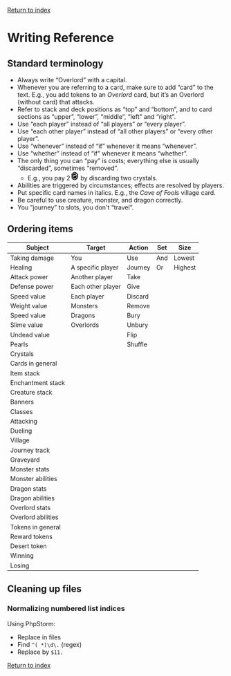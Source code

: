 [Return to index](README.md)

# Writing Reference

## Standard terminology

- Always write “Overlord” with a capital.
- Whenever you are referring to a card, make sure to add “card” to the text.
  E.g., you add tokens to an *Overlord* card, but it’s an Overlord (without card) that attacks.
- Refer to stack and deck positions as “top” and “bottom”, and to card sections as “upper”, “lower”, “middle”, “left”
  and “right”.
- Use “each player” instead of “all players” or “every player”.
- Use “each other player” instead of “all other players” or “every other player”.
- Use “whenever” instead of “if” whenever it means “whenever”.
- Use “whether” instead of “if” whenever it means “whether”.
- The only thing you can “pay” is costs; everything else is usually “discarded”, sometimes “removed”.
  - E.g., you pay 2![img.png](icons/crystal.png) by discarding two crystals.
- Abilities are triggered by circumstances; effects are resolved by players.
- Put specific card names in italics.
  E.g., the *Cave of Fools* village card.
- Be careful to use creature, monster, and dragon correctly.
- You “journey” to slots, you don't “travel”.

## Ordering items

| Subject            | Target            | Action  | Set | Size    |
|--------------------|-------------------|---------|-----|---------|
| Taking damage      | You               | Use     | And | Lowest  |
| Healing            | A specific player | Journey | Or  | Highest |
| Attack power       | Another player    | Take    |     |         |
| Defense power      | Each other player | Give    |     |         |
| Speed value        | Each player       | Discard |     |         |
| Weight value       | Monsters          | Remove  |     |         |
| Speed value        | Dragons           | Bury    |     |         |
| Slime value        | Overlords         | Unbury  |     |         |
| Undead value       |                   | Flip    |     |         |
| Pearls             |                   | Shuffle |     |         |
| Crystals           |                   |         |     |         |
| Cards in general   |                   |         |     |         |
| Item stack         |                   |         |     |         |
| Enchantment stack  |                   |         |     |         |
| Creature stack     |                   |         |     |         |
| Banners            |                   |         |     |         |
| Classes            |                   |         |     |         |
| Attacking          |                   |         |     |         |
| Dueling            |                   |         |     |         |
| Village            |                   |         |     |         |
| Journey track      |                   |         |     |         |
| Graveyard          |                   |         |     |         |
| Monster stats      |                   |         |     |         |
| Monster abilities  |                   |         |     |         |
| Dragon stats       |                   |         |     |         |
| Dragon abilities   |                   |         |     |         |
| Overlord stats     |                   |         |     |         |
| Overlord abilities |                   |         |     |         |
| Tokens in general  |                   |         |     |         |
| Reward tokens      |                   |         |     |         |
| Desert token       |                   |         |     |         |
| Winning            |                   |         |     |         |
| Losing             |                   |         |     |         |

## Cleaning up files

### Normalizing numbered list indices

Using PhpStorm:

- Replace in files
- Find `^( *)\d\.` (regex)
- Replace by `$11.`

[Return to index](README.md)
